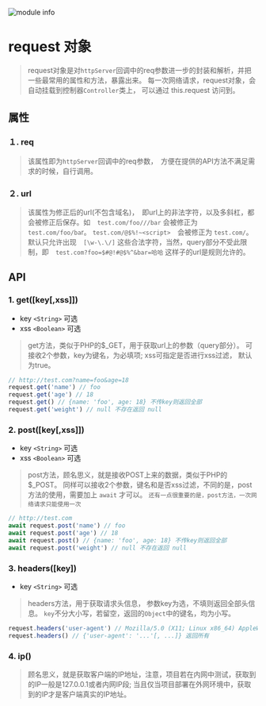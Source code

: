 ![module info](https://nodei.co/npm/http.request.png?downloads=true&downloadRank=true&stars=true)

# request 对象
> request对象是对`httpServer`回调中的req参数进一步的封装和解析，并把一些最常用的属性和方法，暴露出来。
 每一次网络请求，request对象，会自动挂载到控制器`Controller`类上， 可以通过 this.request 访问到。

## 属性

### １. req
> 该属性即为`httpServer`回调中的req参数，　方便在提供的API方法不满足需求的时候，自行调用。





### ２. url
> 该属性为修正后的url(不包含域名)，　即url上的非法字符，以及多斜杠，都会被修正后保存。如　`test.com/foo///bar` 会被修正为　`test.com/foo/ba`r。 `test.com/@$%!~<script>`　会被修正为 `test.com/`。
默认只允许出现　`[\w-\.\/]` 这些合法字符，当然，query部分不受此限制，即　`test.com?foo=$#@!#@$%^&bar=哈哈` 这样子的url是规则允许的。

## API

### 1. get([key[,xss]])
- key `<String>` 可选
- xss `<Boolean>` 可选

> get方法，类似于PHP的$_GET，用于获取url上的参数（query部分）。
可接收2个参数，key为键名，为必填项; xss可指定是否进行xss过滤， 默认为true。

```javascript
// http://test.com?name=foo&age=18
request.get('name') // foo
request.get('age') // 18
request.get() // {name: 'foo', age: 18} 不传key则返回全部
request.get('weight') // null 不存在返回 null
```



### 2. post([key[,xss]])
- key `<String>` 可选
- xss `<Boolean>` 可选
> post方法，顾名思义，就是接收POST上来的数据，类似于PHP的$_POST。
同样可以接收2个参数，键名和是否xss过滤，不同的是，post方法的使用，需要加上 `await`  才可以。
`还有一点很重要的是，post方法，一次网络请求只能使用一次`

```javascript
// http://test.com
await request.post('name') // foo
await request.post('age') // 18
await request.post() // {name: 'foo', age: 18} 不传key则返回全部
await request.post('weight') // null 不存在返回 null
```
    
### 3. headers([key])
- key `<String>` 可选
> headers方法，用于获取请求头信息， 参数key为选，不填则返回全部头信息。
`key`不分大小写，若留空，返回的`Object`中的键名，均为小写。

```javascript
request.headers('user-agent') // Mozilla/5.0 (X11; Linux x86_64) AppleWebKit/537.36 ...
request.headers() // {'user-agent': '...'[, ...]} 返回所有
```
    
    
    
### 4. ip()
> 顾名思义，就是获取客户端的IP地址，注意，项目若在内网中测试，获取到的IP一般是127.0.0.1或者内网IP段;         当且仅当项目部署在外网环境中，获取到的IP才是客户端真实的IP地址。


